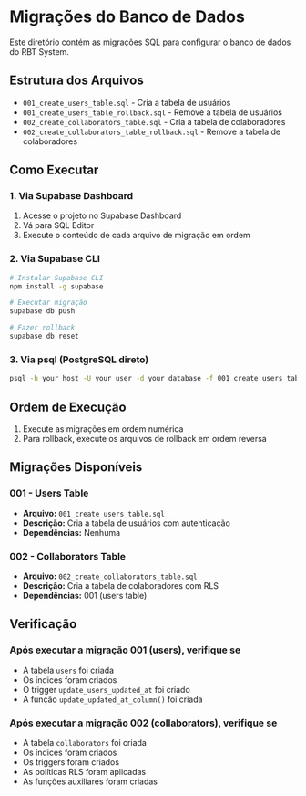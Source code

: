 # Migrações do Banco de Dados

Este diretório contém as migrações SQL para configurar o banco de dados do RBT System.

## Estrutura dos Arquivos

- `001_create_users_table.sql` - Cria a tabela de usuários
- `001_create_users_table_rollback.sql` - Remove a tabela de usuários
- `002_create_collaborators_table.sql` - Cria a tabela de colaboradores
- `002_create_collaborators_table_rollback.sql` - Remove a tabela de colaboradores

## Como Executar

### 1. Via Supabase Dashboard

1. Acesse o projeto no Supabase Dashboard
2. Vá para SQL Editor
3. Execute o conteúdo de cada arquivo de migração em ordem

### 2. Via Supabase CLI

```bash
# Instalar Supabase CLI
npm install -g supabase

# Executar migração
supabase db push

# Fazer rollback
supabase db reset
```

### 3. Via psql (PostgreSQL direto)

```bash
psql -h your_host -U your_user -d your_database -f 001_create_users_table.sql
```

## Ordem de Execução

1. Execute as migrações em ordem numérica
2. Para rollback, execute os arquivos de rollback em ordem reversa

## Migrações Disponíveis

### 001 - Users Table

- **Arquivo:** `001_create_users_table.sql`
- **Descrição:** Cria a tabela de usuários com autenticação
- **Dependências:** Nenhuma

### 002 - Collaborators Table

- **Arquivo:** `002_create_collaborators_table.sql`
- **Descrição:** Cria a tabela de colaboradores com RLS
- **Dependências:** 001 (users table)

## Verificação

### Após executar a migração 001 (users), verifique se

- A tabela `users` foi criada
- Os índices foram criados
- O trigger `update_users_updated_at` foi criado
- A função `update_updated_at_column()` foi criada

### Após executar a migração 002 (collaborators), verifique se

- A tabela `collaborators` foi criada
- Os índices foram criados
- Os triggers foram criados
- As políticas RLS foram aplicadas
- As funções auxiliares foram criadas
